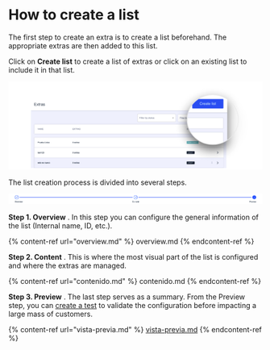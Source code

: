 How to create a list
====================

The first step to create an extra is to create a list beforehand. The appropriate extras are then added to this list.

Click on **Create list** to create a list of extras or click on an existing list to include it in that list.

![](../.gitbook/assets/CreateListButtonDetail.png)

The list creation process is divided into several steps.

![](../.gitbook/assets/ExtrasSteps.png)

**Step 1\. Overview** . In this step you can configure the general information of the list \(Internal name, ID, etc.\).

\{% content\-ref url="overview.md" %\}
overview.md
\{% endcontent\-ref %\}

**Step 2\. Content** . This is where the most visual part of the list is configured and where the extras are managed.

\{% content\-ref url="contenido.md" %\}
contenido.md
\{% endcontent\-ref %\}

**Step 3\. Preview** . The last step serves as a summary. From the Preview step, you can [create a test](../como-hacer-un-test.md) to validate the configuration before impacting a large mass of customers.

\{% content\-ref url="vista\-previa.md" %\}
[vista\-previa.md](vista-previa.md)
\{% endcontent\-ref %\}

